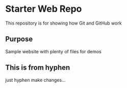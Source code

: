 # Starter Web Repo

This repository is for showing how Git and GitHub work

## Purpose

Sample website with plenty of files for demos

## This is from hyphen

just hyphen make changes...
